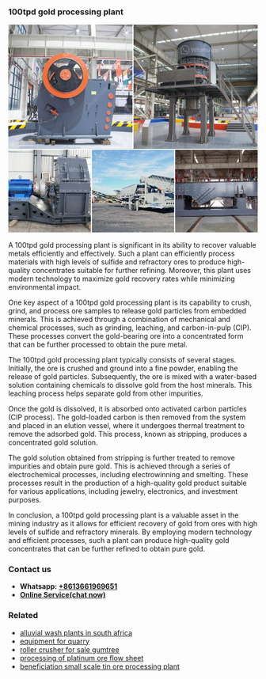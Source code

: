 <h3>100tpd gold processing plant</h3><img src='1704951386.jpg' alt=''><p>A 100tpd gold processing plant is significant in its ability to recover valuable metals efficiently and effectively. Such a plant can efficiently process materials with high levels of sulfide and refractory ores to produce high-quality concentrates suitable for further refining. Moreover, this plant uses modern technology to maximize gold recovery rates while minimizing environmental impact.</p><p>One key aspect of a 100tpd gold processing plant is its capability to crush, grind, and process ore samples to release gold particles from embedded minerals. This is achieved through a combination of mechanical and chemical processes, such as grinding, leaching, and carbon-in-pulp (CIP). These processes convert the gold-bearing ore into a concentrated form that can be further processed to obtain the pure metal.</p><p>The 100tpd gold processing plant typically consists of several stages. Initially, the ore is crushed and ground into a fine powder, enabling the release of gold particles. Subsequently, the ore is mixed with a water-based solution containing chemicals to dissolve gold from the host minerals. This leaching process helps separate gold from other impurities.</p><p>Once the gold is dissolved, it is absorbed onto activated carbon particles (CIP process). The gold-loaded carbon is then removed from the system and placed in an elution vessel, where it undergoes thermal treatment to remove the adsorbed gold. This process, known as stripping, produces a concentrated gold solution.</p><p>The gold solution obtained from stripping is further treated to remove impurities and obtain pure gold. This is achieved through a series of electrochemical processes, including electrowinning and smelting. These processes result in the production of a high-quality gold product suitable for various applications, including jewelry, electronics, and investment purposes.</p><p>In conclusion, a 100tpd gold processing plant is a valuable asset in the mining industry as it allows for efficient recovery of gold from ores with high levels of sulfide and refractory minerals. By employing modern technology and efficient processes, such a plant can produce high-quality gold concentrates that can be further refined to obtain pure gold.</p><h3>Contact us</h3><ul><li><strong>Whatsapp:&nbsp;<a href="https://wa.me/8613661969651">+8613661969651</a></strong></li><li><a href="https://swt.shibang-china.com/?git&amp;zhl&amp;100tpd gold processing plant"><strong>Online Service(chat now)</strong></a></li></ul><h3>Related</h3><ul><li><a href='alluvial wash plants in south africa.md'>alluvial wash plants in south africa</a></li><li><a href='equipment for quarry.md'>equipment for quarry</a></li><li><a href='roller crusher for sale gumtree.md'>roller crusher for sale gumtree</a></li><li><a href='processing of platinum ore flow sheet.md'>processing of platinum ore flow sheet</a></li><li><a href='beneficiation small scale tin ore processing plant.md'>beneficiation small scale tin ore processing plant</a></li></ul>